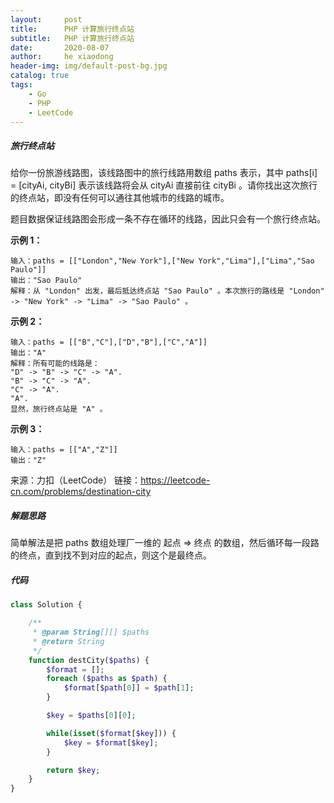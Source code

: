 ```yaml
---
layout:     post
title:      PHP 计算旅行终点站
subtitle:   PHP 计算旅行终点站
date:       2020-08-07
author:     he xiaodong
header-img: img/default-post-bg.jpg
catalog: true
tags:
    - Go
    - PHP
    - LeetCode
---
```



##### 旅行终点站
给你一份旅游线路图，该线路图中的旅行线路用数组 paths 表示，其中 paths[i] = [cityAi, cityBi] 表示该线路将会从 cityAi 直接前往 cityBi 。请你找出这次旅行的终点站，即没有任何可以通往其他城市的线路的城市。

题目数据保证线路图会形成一条不存在循环的线路，因此只会有一个旅行终点站。


**示例 1：**
```
输入：paths = [["London","New York"],["New York","Lima"],["Lima","Sao Paulo"]]
输出："Sao Paulo" 
解释：从 "London" 出发，最后抵达终点站 "Sao Paulo" 。本次旅行的路线是 "London" -> "New York" -> "Lima" -> "Sao Paulo" 。
```

**示例 2：**
```
输入：paths = [["B","C"],["D","B"],["C","A"]]
输出："A"
解释：所有可能的线路是：
"D" -> "B" -> "C" -> "A". 
"B" -> "C" -> "A". 
"C" -> "A". 
"A". 
显然，旅行终点站是 "A" 。
```

**示例 3：**
```
输入：paths = [["A","Z"]]
输出："Z"
```

来源：力扣（LeetCode）
链接：https://leetcode-cn.com/problems/destination-city

##### 解题思路
简单解法是把 paths 数组处理厂一维的 起点 => 终点 的数组，然后循环每一段路的终点，直到找不到对应的起点，则这个是最终点。

##### 代码
```php
class Solution {

    /**
     * @param String[][] $paths
     * @return String
     */
    function destCity($paths) {
        $format = [];
        foreach ($paths as $path) {
            $format[$path[0]] = $path[1];
        }

        $key = $paths[0][0];

        while(isset($format[$key])) {
            $key = $format[$key];
        }

        return $key;
    }
}
```
